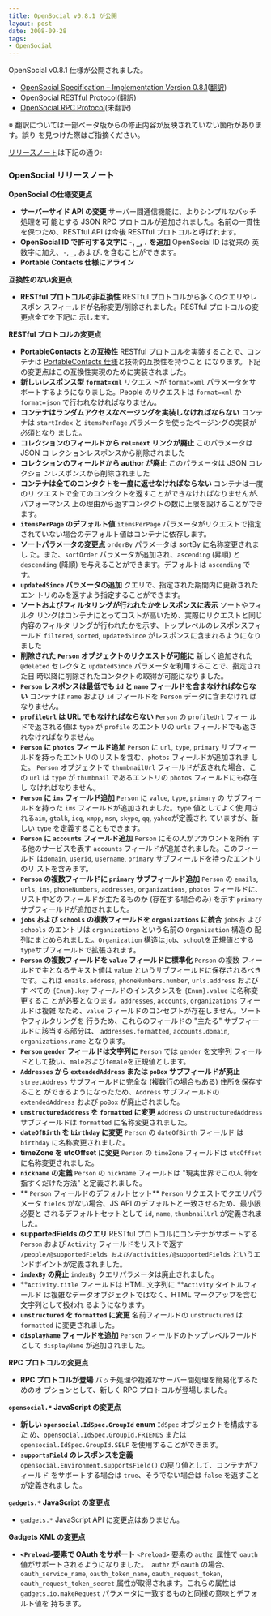 ```yaml
---
title: OpenSocial v0.8.1 が公開
layout: post
date: 2008-09-28
tags:
- OpenSocial
---
```

OpenSocial v0.8.1 仕様が公開されました。

* [OpenSocial Specification – Implementation Version 0.8.1](http://www.opensocial.org/Technical-Resources/opensocial-spec-v081)([翻訳](http://devlog.agektmr.com/wiki/index.php?cmd=read&page=OpenSocial%2FOpenSocial%20API仕様%20%28v0.8.1%29))
* [OpenSocial RESTful Protocol](http://www.opensocial.org/Technical-Resources/opensocial-spec-v081/restful-protocol)([翻訳](http://devlog.agektmr.com/wiki/index.php?cmd=read&page=OpenSocial%2FResultful%20Protocol))
* [OpenSocial RPC Protocol](http://www.opensocial.org/Technical-Resources/opensocial-spec-v081/rpc-protocol)(未翻訳)

※ 翻訳については一部ベータ版からの修正内容が反映されていない箇所があります。誤り
を見つけた際はご指摘ください。

[リリースノート](http://www.opensocial.org/Technical-Resources/opensocial-release-notes)は下記の通り:

### OpenSocial リリースノート

**OpenSocial の仕様変更点**

* **サーバーサイド API の変更** サーバー間通信機能に、よりシンプルなバッチ処理を可
  能とする JSON RPC プロトコルが追加されました。名前の一貫性を保つため、RESTful
  API は今後 RESTful プロトコルと呼ばれます。
* **OpenSocial ID で許可する文字に `-`, `_`, `.` を追加** OpenSocial ID は従来の
  英数字に加え、`-`, `_`, および`.`を含むことができます。
* **Portable Contacts 仕様にアライン**

**互換性のない変更点**

* **RESTful プロトコルの非互換性** RESTful プロトコルから多くのクエリやレスポン
  スフィールドが名称変更/削除されました。RESTful プロトコルの変更点全てを下記に
  示します。

**RESTful プロトコルの変更点**

* **PortableContacts との互換性** RESTful プロトコルを実装することで、コンテナは
  [PortableContacts 仕様](http://portablecontacts.net/)と技術的互換性を持つこと
  になります。下記の変更点はこの互換性実現のために実装されました。
* **新しいレスポンス型 `format=xml`** リクエストが `format=xml` パラメータをサ
  ポートするようになりました。People のリクエストは `format=xml` か`format=json`
  で行われなければなりません。
* **コンテナはランダムアクセスなページングを実装しなければならない** コンテナは
  `startIndex` と `itemsPerPage` パラメータを使ったページングの実装が必須となり
  ました。
* **コレクションのフィールドから `rel=next` リンクが廃止** このパラメータは JSON コ
  レクションレスポンスから削除されました
* **コレクションのフィールドから author が廃止** このパラメータは JSON コレクショ
  ンレスポンスから削除されました
* **コンテナは全てのコンタクトを一度に返せなければならない** コンテナは一度のリ
  クエストで全てのコンタクトを返すことができなければなりませんが、パフォーマンス
  上の理由から返すコンタクトの数に上限を設けることができます。
* **`itemsPerPage` のデフォルト値** `itemsPerPage` パラメータがリクエストで指定
  されていない場合のデフォルト値はコンテナに依存します。
* **ソートパラメータの変更点** `orderBy` パラメータは sortBy に名称変更されまし
  た。また、`sortOrder` パラメータが追加され、`ascending` (昇順) と `descending`
  (降順) を与えることができます。デフォルトは `ascending` です。
* **`updatedSince` パラメータの追加** クエリで、指定された期間内に更新されたエン
  トリのみを返すよう指定することができます。
* **ソートおよびフィルタリングが行われたかをレスポンスに表示** ソートやフィルタ
  リングはコンテナにとってコストが高いため、実際にリクエストと同じ内容のフィルタ
  リングが行われたかを示す、トップレベルのレスポンスフィールド `filtered`,
  `sorted`, `updatedSince` がレスポンスに含まれるようになりました
* **削除された `Person` オブジェクトのリクエストが可能に** 新しく追加された
  `@deleted` セレクタと `updatedSince` パラメータを利用することで、指定された日
  時以降に削除されたコンタクトの取得が可能になりました。
* **`Person` レスポンスは最低でも `id` と `name` フィールドを含まなければならな
  い** コンテナは `name` および `id` フィールドを  `Person`  データに含まなけれ
  ばなりません。
* **`profileUrl` は URL でもなければならない**  `Person`  の `profileUrl` フィー
  ルドで返される値は `type` が `profile` のエントリの `urls` フィールドでも返さ
  れなければなりません。
* **`Person` に `photos` フィールド追加**  `Person`  に `url`, `type`, `primary`
  サブフィールドを持ったエントリのリストを含む、`photos` フィールドが追加されま
  した。 `Person`  オブジェクトで `thumbnailUrl` フィールドが返された場合、この
  `url` は `type` が `thumbnail` であるエントリの `photos` フィールドにも存在し
  なければなりません。
* **`Person` に `ims` フィールド追加** `Person` に `value`, `type`, `primary` の
  サブフィールドを持った `ims` フィールドが追加されました。`type` 値としてよく使
  用される`aim`, `gtalk`, `icq`, `xmpp`, `msn`, `skype`, `qq`, `yahoo`が定義され
  ていますが、新しい `type` を定義することもできます。
* **`Person` に `accounts` フィールド追加** `Person` にその人がアカウントを所有
  する他のサービスを表す  `accounts` フィールドが追加されました。このフィールド
  は`domain`, `userid`, `username`, `primary` サブフィールドを持ったエントリのリ
  ストを含みます。
* **`Person` の複数フィールドに `primary` サブフィールド追加**  `Person`  の
  `emails`, `urls`, `ims`, `phoneNumbers`, `addresses`, `organizations`,
  `photos` フィールドに、リスト中どのフィールドが主たるものか (存在する場合のみ)
  を示す `primary` サブフィールドが追加されました。
* **`jobs` および `schools` の複数フィールドを `organizations` に統合** `jobs`お
  よび `schools` のエントリは `organizations` という名前の `Organization` 構造の
  配列にまとめられました。`Organization` 構造は`job`、`school`を正規値とする
  `type`サブフィールドで拡張されます。
* **`Person` の複数フィールドを `value` フィールドに標準化**  `Person`  の複数
  フィールドで主となるテキスト値は `value` というサブフィールドに保存されるべき
  です。これは `emails.address`, `phoneNumbers.number`, `urls.address` およびす
  べての `{Enum}.key` フィールドのインスタンスを `{Enum}.value` に名称変更するこ
  とが必要となります。`addresses`, `accounts`, `organizations` フィールドは複雑
  なため、`value` フィールドのコンセプトが存在しません。ソートやフィルタリングを
  行うため、これらのフィールドの "主たる" サブフィールドに該当する部分は、
  `addresses.formatted`, `accounts.domain`, `organizations.name` となります。
* **`Person` `gender` フィールドは文字列に**  `Person`  では `gender` を文字列
  フィールドとして扱い、`male`および`female`を正規値とします。
* **`Addresses` から `extendedAddress` または `poBox` サブフィールドが廃止**
  `streetAddress` サブフィールドに完全な (複数行の場合もある) 住所を保存すること
  ができるようになったため、`Address` サブフィールドの `extendedAddress` および
  `poBox` が廃止されました。
* **`unstructuredAddress` を `formatted` に変更** `Address` の
  `unstructuredAddress` サブフィールドは `formatted` に名称変更されました。
* **`dateOfBirth` を `birthday` に変更**  `Person`  の `dateOfBirth` フィールド
  は`birthday` に名称変更されました。
* **timeZone を utcOffset に変更**  `Person`  の `timeZone` フィールドは
  `utcOffset` に名称変更されました。
* **`nickname` の定義**  `Person`  の `nickname` フィールドは "現実世界でこの人
  物を指すくだけた方法" と定義されました。
* ** `Person` フィールドのデフォルトセット**  `Person`  リクエストでクエリパラ
  メータ `fields` がない場合、JS API のデフォルトと一致させるため、最小限必要と
  されるデフォルトセットとして `id`, `name`, `thumbnailUrl` が定義されました。
* **supportedFields のクエリ** RESTful プロトコルにコンテナがサポートする
  `Person`  および `Activity` フィールドをリストで返す `/people/@supportedFields
  および/activities/@supportedFields` というエンドポイントが定義されました。
* **`indexBy` の廃止** `indexBy` クエリパラメータは廃止されました。
* **`Activity.title` フィールドは HTML 文字列に **`Activity` タイトルフィールド
  は複雑なデータオブジェクトではなく、HTML マークアップを含む文字列として扱われ
  るようになります。
* **`unstructured` を `formatted` に変更** 名前フィールドの `unstructured` は
  `formatted` に変更されました。 
* **`displayName` フィールドを追加**  `Person`  フィールドのトップレベルフールド
  として `displayName` が追加されました。

**RPC プロトコルの変更点**

* **RPC プロトコルが登場** バッチ処理や複雑なサーバー間処理を簡易化するためのオ
  プションとして、新しく RPC プロトコルが登場しました。

**`opensocial.*` JavaScript の変更点**

* **新しい `opensocial.IdSpec.GroupId` enum** `IdSpec` オブジェクトを構成するた
  め、`opensocial.IdSpec.GroupId.FRIENDS` または
  `opensocial.IdSpec.GroupId.SELF` を使用することができます。
* **`supportsField` のレスポンスを定義**
  `opensocial.Environment.supportsField()` の戻り値として、コンテナがフィールド
  をサポートする場合は `true`、そうでない場合は `false` を返すことが定義されまし
  た。

**`gadgets.*` JavaScript の変更点**

* `gadgets.*` JavaScript API に変更点はありません。

**Gadgets XML の変更点**

* **`<Preload>`要素で OAuth をサポート** `<Preload>` 要素の `authz `属性で `oauth`
  値がサポートされるようになりました。` authz` が `oauth` の場合、
  `oauth_service_name`, `oauth_token_name`, `oauth_request_token`,
  `oauth_request_token_secret` 属性が取得されます。これらの属性は
  `gadgets.io.makeRequest` パラメータに一致するものと同様の意味とデフォルト値を
  持ちます。
